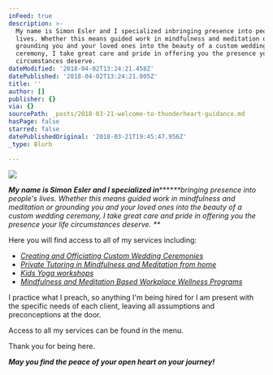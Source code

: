 ```yaml
---
inFeed: true
description: >-
  My name is Simon Esler and I specialized inbringing presence into people’s
  lives. Whether this means guided work in mindfulness and meditation or
  grounding you and your loved ones into the beauty of a custom wedding
  ceremony, I take great care and pride in offering you the presence your life
  circumstances deserve. 
dateModified: '2018-04-02T13:24:21.458Z'
datePublished: '2018-04-02T13:24:21.805Z'
title: ''
author: []
publisher: {}
via: {}
sourcePath: _posts/2018-03-21-welcome-to-thunderheart-guidance.md
hasPage: false
starred: false
datePublishedOriginal: '2018-03-21T19:45:47.956Z'
_type: Blurb

---
```

![](https://the-grid-user-content.s3-us-west-2.amazonaws.com/d0a1729a-5c08-4d8b-8939-b673c4401a0a.jpg)

_**My name is Simon Esler and I specialized in**_****_**bringing presence into people's lives. Whether this means guided work in mindfulness and meditation or grounding you and your loved ones into the beauty of a custom wedding ceremony, I take great care and pride in offering you the presence your life circumstances deserve. **_

Here you will find access to all of my services including:

* _[Creating and Officiating Custom Wedding Ceremonies][0]_
* _[Private Tutoring in Mindfulness and Meditation from home][1]_
* _[Kids Yoga workshops][2]_
* _[Mindfulness and Meditation Based Workplace Wellness Programs][3]_

I practice what I preach, so anything I'm being hired for I am present with the specific needs of each client, leaving all assumptions and preconceptions at the door.

Access to all my services can be found in the menu.

Thank you for being here.

_**May you find the peace of your open heart on your journey!**_

[0]: http://thunderheart.ca/weddings-and-life-celebration "Custom Wedding Ceremonies"
[1]: http://thunderheart.ca/thunderheart-guidance-offers-mindfulness-based-consultation "Private Meditation"
[2]: http://thunderheart.ca/thunderheart-guidance "Kids Yoga"
[3]: http://thunderheart.ca/workshops-for-business-organizations "Workplace Wellness"